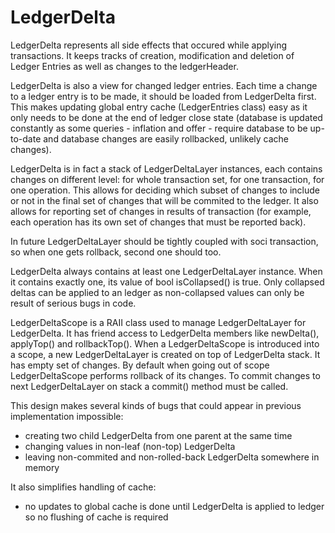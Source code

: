 # LedgerDelta

LedgerDelta represents all side effects that occured while applying
transactions. It keeps tracks of creation, modification and deletion of Ledger
Entries as well as changes to the ledgerHeader.

LedgerDelta is also a view for changed ledger entries. Each time a change to
a ledger entry is to be made, it should be loaded from LedgerDelta first. This
makes updating global entry cache (LedgerEntries class) easy as it only needs
to be done at the end of ledger close state (database is updated constantly as
some queries - inflation and offer - require database to be up-to-date and
database changes are easily rollbacked, unlikely cache changes).

LedgerDelta is in fact a stack of LedgerDeltaLayer instances, each contains
changes on different level: for whole transaction set, for one transaction, for
one operation. This allows for deciding which subset of changes to include or
not in the final set of changes that will be commited to the ledger. It also
allows for reporting set of changes in results of transaction (for example,
each operation has its own set of changes that must be reported back).

In future LedgerDeltaLayer should be tightly coupled with soci transaction, so
when one gets rollback, second one should too.

LedgerDelta always contains at least one LedgerDeltaLayer instance. When it
contains exactly one, its value of bool isCollapsed() is true. Only collapsed
deltas can be applied to an ledger as non-collapsed values can only be result
of serious bugs in code.

LedgerDeltaScope is a RAII class used to manage LedgerDeltaLayer for
LedgerDelta. It has friend access to LedgerDelta members like newDelta(),
applyTop() and rollbackTop(). When a LedgerDeltaScope is introduced into a
scope, a new LedgerDeltaLayer is created on top of LedgerDelta stack. It has
empty set of changes. By default when going out of scope LedgerDeltaScope
performs rollback of its changes. To commit changes to next LedgerDeltaLayer on
stack a commit() method must be called.

This design makes several kinds of bugs that could appear in previous
implementation impossible:
* creating two child LedgerDelta from one parent at the same time
* changing values in non-leaf (non-top) LedgerDelta
* leaving non-commited and non-rolled-back LedgerDelta somewhere in memory

It also simplifies handling of cache:
* no updates to global cache is done until LedgerDelta is applied to ledger
  so no flushing of cache is required
